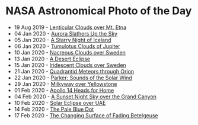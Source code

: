 # NASA Astronomical Photo of the Day
- 19 Aug 2019 - [Lenticular Clouds over Mt. Etna](https://apod.nasa.gov/apod/ap190819.html)
- 04 Jan 2020 - [Aurora Slathers Up the Sky](https://apod.nasa.gov/apod/ap200104.html)
- 05 Jan 2020 - [A Starry Night of Iceland](https://apod.nasa.gov/apod/ap200105.html)
- 06 Jan 2020 - [Tumulotus Clouds of Jupiter](https://apod.nasa.gov/apod/ap200106.html)
- 10 Jan 2020 - [Nacreous Clouds over Sweden](https://apod.nasa.gov/apod/ap200110.html)
- 13 Jan 2020 - [A Desert Eclipse](https://apod.nasa.gov/apod/ap200113.html)
- 15 Jan 2020 - [Iridescent Clouds over Sweden](https://apod.nasa.gov/apod/ap200115.html)
- 21 Jan 2020 - [Quadrantid Meteors through Orion](https://apod.nasa.gov/apod/ap200120.html)
- 22 Jan 2020 - [Parker: Sounds of the Solar Wind](https://apod.nasa.gov/apod/ap200121.html)
- 29 Jan 2020 - [Milkyway over Yellowstone](https://apod.nasa.gov/apod/ap200129.html)
- 01 Feb 2020 - [Apollo 14 Heads for Home](https://apod.nasa.gov/apod/ap200201.html)
- 04 Feb 2020 - [A Sunset Night Sky over the Grand Canyon](https://apod.nasa.gov/apod/ap200204.html)
- 10 Feb 2020 - [Solar Eclipse over UAE](https://apod.nasa.gov/apod/ap200210.html)
- 14 Feb 2020 - [The Pale Blue Dot](https://apod.nasa.gov/apod/ap200214.html)
- 17 Feb 2020 - [The Changing Surface of Fading Betelgeuse](https://apod.nasa.gov/apod/ap200217.html)

